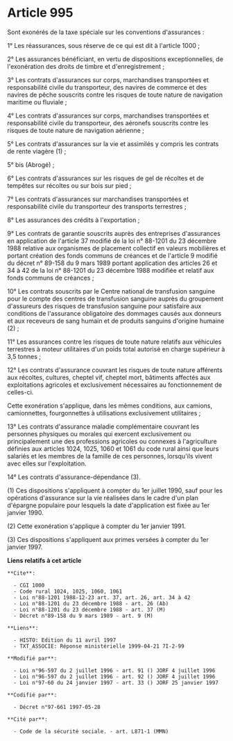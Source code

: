 # Article 995

Sont exonérés de la taxe spéciale sur les conventions d'assurances :

1° Les réassurances, sous réserve de ce qui est dit à l'article 1000 ;

2° Les assurances bénéficiant, en vertu de dispositions exceptionnelles, de l'exonération des droits de timbre et
d'enregistrement ;

3° Les contrats d'assurances sur corps, marchandises transportées et responsabilité civile du transporteur, des navires de
commerce et des navires de pêche souscrits contre les risques de toute nature de navigation maritime ou fluviale ;

4° Les contrats d'assurances sur corps, marchandises transportées et responsabilité civile du transporteur, des aéronefs
souscrits contre les risques de toute nature de navigation aérienne ;

5° Les contrats d'assurances sur la vie et assimilés y compris les contrats de rente viagère (1) ;

5° bis (Abrogé) ;

6° Les contrats d'assurances sur les risques de gel de récoltes et de tempêtes sur récoltes ou sur bois sur pied ;

7° Les contrats d'assurances sur marchandises transportées et responsabilité civile du transporteur des transports
terrestres ;

8° Les assurances des crédits à l'exportation ;

9° Les contrats de garantie souscrits auprès des entreprises d'assurances en application de l'article 37 modifié de la loi n°
88-1201 du 23 décembre 1988 relative aux organismes de placement collectif en valeurs mobilières et portant création des
fonds communs de créances et de l'article 9 modifié du décret n° 89-158 du 9 mars 1989 portant application des articles 26 et
34 à 42 de la loi n° 88-1201 du 23 décembre 1988 modifiée et relatif aux fonds communs de créances ;

10° Les contrats souscrits par le Centre national de transfusion sanguine pour le compte des centres de transfusion sanguine
auprès du groupement d'assureurs des risques de transfusion sanguine pour satisfaire aux conditions de l'assurance
obligatoire des dommages causés aux donneurs et aux receveurs de sang humain et de produits sanguins d'origine humaine (2) ;

11° Les assurances contre les risques de toute nature relatifs aux véhicules terrestres à moteur utilitaires d'un poids total
autorisé en charge supérieur à 3,5 tonnes ;

12° Les contrats d'assurance couvrant les risques de toute nature afférents aux récoltes, cultures, cheptel vif, cheptel
mort, bâtiments affectés aux exploitations agricoles et exclusivement nécessaires au fonctionnement de celles-ci.

Cette exonération s'applique, dans les mêmes conditions, aux camions, camionnettes, fourgonnettes à utilisations
exclusivement utilitaires ;

13° Les contrats d'assurance maladie complémentaire couvrant les personnes physiques ou morales qui exercent exclusivement ou
principalement une des professions agricoles ou connexes à l'agriculture définies aux articles 1024, 1025, 1060 et 1061 du
code rural ainsi que leurs salariés et les membres de la famille de ces personnes, lorsqu'ils vivent avec elles sur
l'exploitation.

14° Les contrats d'assurance-dépendance (3).

(1) Ces dispositions s'appliquent à compter du 1er juillet 1990, sauf pour les opérations d'assurance sur la vie réalisées
dans le cadre d'un plan d'épargne populaire pour lesquels la date d'application est fixée au 1er janvier 1990.

(2) Cette exonération s'applique à compter du 1er janvier 1991.

(3) Ces dispositions s'appliquent aux primes versées à compter du 1er janvier 1997.

**Liens relatifs à cet article**

	**Cite**:

	  - CGI 1000
	  - Code rural 1024, 1025, 1060, 1061
	  - Loi n°88-1201 1988-12-23 art. 37, art. 26, art. 34 à 42
	  - Loi n°88-1201 du 23 décembre 1988 - art. 26 (Ab)
	  - Loi n°88-1201 du 23 décembre 1988 - art. 37 (M)
	  - Décret n°89-158 du 9 mars 1989 - art. 9 (M)

	**Liens**:

	  - HISTO: Edition du 11 avril 1997
	  - TXT_ASSOCIE: Réponse ministérielle 1999-04-21 7I-2-99

	**Modifié par**:

	  - Loi n°96-597 du 2 juillet 1996 - art. 91 () JORF 4 juillet 1996
	  - Loi n°96-597 du 2 juillet 1996 - art. 92 () JORF 4 juillet 1996
	  - Loi n°97-60 du 24 janvier 1997 - art. 33 () JORF 25 janvier 1997

	**Codifié par**:

	  - Décret n°97-661 1997-05-28

	**Cité par**:

	  - Code de la sécurité sociale. - art. L871-1 (MMN)
